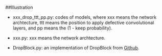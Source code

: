 ##Illustration

- xxx_drop_ttt_pp.py: codes of models, where xxx means the network archtecture, ttt means the position to apply defective convolutional layers, and pp means the (1 - keep probability).

- xxx.py: xxx means the network archtecture.

- DropBlock.py: an implementation of DropBlock from [Github](https://github.com/Randl/DropBlock-pytorch).
